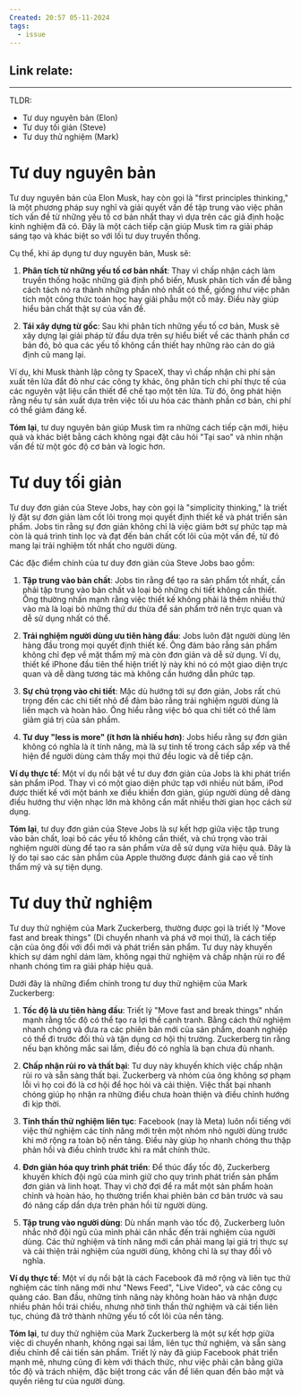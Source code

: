 ```yaml
---
Created: 20:57 05-11-2024
tags:
  - issue
---
```

Link relate:
- 

---

TLDR: 
- Tư duy nguyên bản (Elon)
- Tư duy tối giản (Steve)
- Tư duy thử nghiệm (Mark)

# Tư duy nguyên bản 
Tư duy nguyên bản của Elon Musk, hay còn gọi là "first principles thinking," là một phương pháp suy nghĩ và giải quyết vấn đề tập trung vào việc phân tích vấn đề từ những yếu tố cơ bản nhất thay vì dựa trên các giả định hoặc kinh nghiệm đã có. Đây là một cách tiếp cận giúp Musk tìm ra giải pháp sáng tạo và khác biệt so với lối tư duy truyền thống.

Cụ thể, khi áp dụng tư duy nguyên bản, Musk sẽ:

1. **Phân tích từ những yếu tố cơ bản nhất**: Thay vì chấp nhận cách làm truyền thống hoặc những giả định phổ biến, Musk phân tích vấn đề bằng cách tách nó ra thành những phần nhỏ nhất có thể, giống như việc phân tích một công thức toán học hay giải phẫu một cỗ máy. Điều này giúp hiểu bản chất thật sự của vấn đề.

2. **Tái xây dựng từ gốc**: Sau khi phân tích những yếu tố cơ bản, Musk sẽ xây dựng lại giải pháp từ đầu dựa trên sự hiểu biết về các thành phần cơ bản đó, bỏ qua các yếu tố không cần thiết hay những rào cản do giả định cũ mang lại.

Ví dụ, khi Musk thành lập công ty SpaceX, thay vì chấp nhận chi phí sản xuất tên lửa đắt đỏ như các công ty khác, ông phân tích chi phí thực tế của các nguyên vật liệu cần thiết để chế tạo một tên lửa. Từ đó, ông phát hiện rằng nếu tự sản xuất dựa trên việc tối ưu hóa các thành phần cơ bản, chi phí có thể giảm đáng kể.

**Tóm lại**, tư duy nguyên bản giúp Musk tìm ra những cách tiếp cận mới, hiệu quả và khác biệt bằng cách không ngại đặt câu hỏi "Tại sao" và nhìn nhận vấn đề từ một góc độ cơ bản và logic hơn.

# Tư duy tối giản 
Tư duy đơn giản của Steve Jobs, hay còn gọi là "simplicity thinking," là triết lý đặt sự đơn giản làm cốt lõi trong mọi quyết định thiết kế và phát triển sản phẩm. Jobs tin rằng sự đơn giản không chỉ là việc giảm bớt sự phức tạp mà còn là quá trình tinh lọc và đạt đến bản chất cốt lõi của một vấn đề, từ đó mang lại trải nghiệm tốt nhất cho người dùng.

Các đặc điểm chính của tư duy đơn giản của Steve Jobs bao gồm:

1. **Tập trung vào bản chất**: Jobs tin rằng để tạo ra sản phẩm tốt nhất, cần phải tập trung vào bản chất và loại bỏ những chi tiết không cần thiết. Ông thường nhấn mạnh rằng việc thiết kế không phải là thêm nhiều thứ vào mà là loại bỏ những thứ dư thừa để sản phẩm trở nên trực quan và dễ sử dụng nhất có thể.

2. **Trải nghiệm người dùng ưu tiên hàng đầu**: Jobs luôn đặt người dùng lên hàng đầu trong mọi quyết định thiết kế. Ông đảm bảo rằng sản phẩm không chỉ đẹp về mặt thẩm mỹ mà còn đơn giản và dễ sử dụng. Ví dụ, thiết kế iPhone đầu tiên thể hiện triết lý này khi nó có một giao diện trực quan và dễ dàng tương tác mà không cần hướng dẫn phức tạp.

3. **Sự chú trọng vào chi tiết**: Mặc dù hướng tới sự đơn giản, Jobs rất chú trọng đến các chi tiết nhỏ để đảm bảo rằng trải nghiệm người dùng là liền mạch và hoàn hảo. Ông hiểu rằng việc bỏ qua chi tiết có thể làm giảm giá trị của sản phẩm.

4. **Tư duy "less is more" (ít hơn là nhiều hơn)**: Jobs hiểu rằng sự đơn giản không có nghĩa là ít tính năng, mà là sự tinh tế trong cách sắp xếp và thể hiện để người dùng cảm thấy mọi thứ đều logic và dễ tiếp cận.

**Ví dụ thực tế**: Một ví dụ nổi bật về tư duy đơn giản của Jobs là khi phát triển sản phẩm iPod. Thay vì có một giao diện phức tạp với nhiều nút bấm, iPod được thiết kế với một bánh xe điều khiển đơn giản, giúp người dùng dễ dàng điều hướng thư viện nhạc lớn mà không cần mất nhiều thời gian học cách sử dụng.

**Tóm lại**, tư duy đơn giản của Steve Jobs là sự kết hợp giữa việc tập trung vào bản chất, loại bỏ các yếu tố không cần thiết, và chú trọng vào trải nghiệm người dùng để tạo ra sản phẩm vừa dễ sử dụng vừa hiệu quả. Đây là lý do tại sao các sản phẩm của Apple thường được đánh giá cao về tính thẩm mỹ và sự tiện dụng.

# Tư duy thử nghiệm
Tư duy thử nghiệm của Mark Zuckerberg, thường được gọi là triết lý "Move fast and break things" (Di chuyển nhanh và phá vỡ mọi thứ), là cách tiếp cận của ông đối với đổi mới và phát triển sản phẩm. Tư duy này khuyến khích sự dám nghĩ dám làm, không ngại thử nghiệm và chấp nhận rủi ro để nhanh chóng tìm ra giải pháp hiệu quả.

Dưới đây là những điểm chính trong tư duy thử nghiệm của Mark Zuckerberg:

1. **Tốc độ là ưu tiên hàng đầu**: Triết lý "Move fast and break things" nhấn mạnh rằng tốc độ có thể tạo ra lợi thế cạnh tranh. Bằng cách thử nghiệm nhanh chóng và đưa ra các phiên bản mới của sản phẩm, doanh nghiệp có thể đi trước đối thủ và tận dụng cơ hội thị trường. Zuckerberg tin rằng nếu bạn không mắc sai lầm, điều đó có nghĩa là bạn chưa đủ nhanh.

2. **Chấp nhận rủi ro và thất bại**: Tư duy này khuyến khích việc chấp nhận rủi ro và sẵn sàng thất bại. Zuckerberg và nhóm của ông không sợ phạm lỗi vì họ coi đó là cơ hội để học hỏi và cải thiện. Việc thất bại nhanh chóng giúp họ nhận ra những điều chưa hoàn thiện và điều chỉnh hướng đi kịp thời.

3. **Tinh thần thử nghiệm liên tục**: Facebook (nay là Meta) luôn nổi tiếng với việc thử nghiệm các tính năng mới trên một nhóm nhỏ người dùng trước khi mở rộng ra toàn bộ nền tảng. Điều này giúp họ nhanh chóng thu thập phản hồi và điều chỉnh trước khi ra mắt chính thức.

4. **Đơn giản hóa quy trình phát triển**: Để thúc đẩy tốc độ, Zuckerberg khuyến khích đội ngũ của mình giữ cho quy trình phát triển sản phẩm đơn giản và linh hoạt. Thay vì chờ đợi để ra mắt một sản phẩm hoàn chỉnh và hoàn hảo, họ thường triển khai phiên bản cơ bản trước và sau đó nâng cấp dần dựa trên phản hồi từ người dùng.

5. **Tập trung vào người dùng**: Dù nhấn mạnh vào tốc độ, Zuckerberg luôn nhắc nhở đội ngũ của mình phải cân nhắc đến trải nghiệm của người dùng. Các thử nghiệm và tính năng mới cần phải mang lại giá trị thực sự và cải thiện trải nghiệm của người dùng, không chỉ là sự thay đổi vô nghĩa.

**Ví dụ thực tế**: Một ví dụ nổi bật là cách Facebook đã mở rộng và liên tục thử nghiệm các tính năng mới như "News Feed", "Live Video", và các công cụ quảng cáo. Ban đầu, những tính năng này không hoàn hảo và nhận được nhiều phản hồi trái chiều, nhưng nhờ tinh thần thử nghiệm và cải tiến liên tục, chúng đã trở thành những yếu tố cốt lõi của nền tảng.

**Tóm lại**, tư duy thử nghiệm của Mark Zuckerberg là một sự kết hợp giữa việc di chuyển nhanh, không ngại sai lầm, liên tục thử nghiệm, và sẵn sàng điều chỉnh để cải tiến sản phẩm. Triết lý này đã giúp Facebook phát triển mạnh mẽ, nhưng cũng đi kèm với thách thức, như việc phải cân bằng giữa tốc độ và trách nhiệm, đặc biệt trong các vấn đề liên quan đến bảo mật và quyền riêng tư của người dùng.
